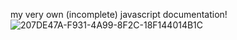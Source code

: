 my very own (incomplete) javascript documentation!![207DE47A-F931-4A99-8F2C-18F144014B1C](https://github.com/user-attachments/assets/0a0e09be-37cc-4e4d-9dcb-d66cc91087e2)
